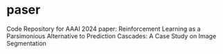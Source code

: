 # paser
Code Repository for AAAI 2024 paper: Reinforcement Learning as a Parsimonious Alternative to Prediction Cascades: A Case Study on Image Segmentation

